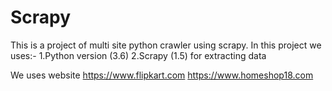 # Scrapy

This is a project of multi site python crawler using scrapy.
In this project we uses:-
1.Python version (3.6)
2.Scrapy (1.5) for extracting data

We uses website
https://www.flipkart.com
https://www.homeshop18.com
